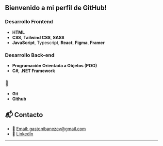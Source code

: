  ## Bienvenido a mi perfil de GitHub!

### Desarrollo Frontend
- **HTML**
- **CSS**, **Tailwind CSS**, **SASS**
- **JavaScript**, Typescript, **React**, **Figma**, **Framer** 

### Desarrollo Back-end
- **Programación Orientada a Objetos (POO)**
- **C#**, **.NET Framework**

### 🔄 
- **Git**
- **Github**

## 📬 Contacto

- 📧 [Email: gastonibanezcv@gmail.com](mailto:gastonibanezcv@gmail.com)
- 🔗 [LinkedIn](https://www.linkedin.com/in/gastonibanezdev/)

---


